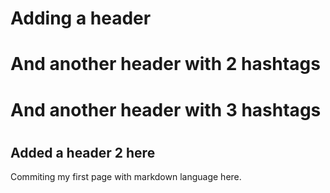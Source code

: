# <H1> Adding a header 
## <h1> And another header with 2 hashtags
### <h1> And another header with 3 hashtags
# <h2> Added a header 2 here
Commiting my first page with markdown language here.   
